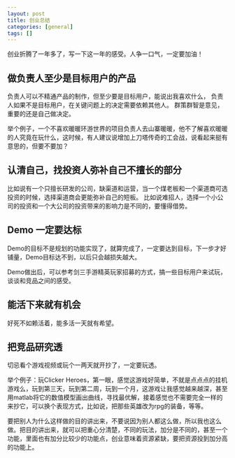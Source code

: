 ```yaml
---
layout: post
title: 创业总结
categories: [general]
tags: []
---
```


创业折腾了一年多了，写一下这一年的感受。人争一口气，一定要加油！

## 做负责人至少是目标用户的产品 ##
负责人可以不精通产品的制作，但至少要是目标用户，能说出我喜欢什么，
负责人如果不是目标用户，在关键问题上的决定需要依赖其他人。
群策群智是意见，重要的还是自己做决定。

举个例子，一个不喜欢暖暖环游世界的项目负责人去山寨暖暖，他不了解喜欢暖暖的人究竟在玩什么，这时候，有人建议说增加上刀塔传奇的工会战，说看起来挺有意思的，但要不要加？

## 认清自己，找投资人弥补自己不擅长的部分 ##
比如说有一个只擅长研发的公司，缺渠道和运营，当一个煤老板和一个渠道商可选投资的时候，选择渠道商会更能弥补自己的短板。
比如说难招人，选择一个小公司的投资和一个大公司的投资带来的影响力是不同的，要懂得借势。

## Demo 一定要达标 ##
Demo的目标不是规划的功能实现了，就算完成了，一定要达到目标，下一步才好铺量，Demo目标达不到，以后只会越损失越大。

Demo做出后，可以参考剑三手游精英玩家招募的方式，搞一些目标用户来试玩，谈谈和竞品之间的感受。

## 能活下来就有机会 ##
好死不如赖活着，能多活一天就有希望。

## 把竞品研究透 ##
切忌看个游戏视频或玩个一两天就开抄了，一定要玩透。

举个例子：玩Clicker Heroes，第一眼，感觉这游戏好简单，不就是点点点的挂机游戏么，玩到第三天，玩到第二周，玩到一个月，这游戏让我感觉越来越深，甚至用matlab将它的数值模型画出曲线，寻找最优解，接着感觉也不需要完全一样的来抄它，可以换个表现方式，比如说，把那些英雄改为rpg的装备，等等。

要把别人为什么这样做的目的讲出来，不要说因为别人都这么做，所以我也这么做。把目的讲出来，就可以把重心分清楚，不同的玩法，加分是不同的，甚至一个功能，里面也有加分比较少的功能点，创业意味着资源紧缺，要把资源投到加分高的功能上。


